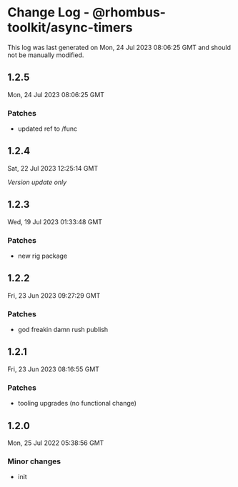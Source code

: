 # Change Log - @rhombus-toolkit/async-timers

This log was last generated on Mon, 24 Jul 2023 08:06:25 GMT and should not be manually modified.

## 1.2.5
Mon, 24 Jul 2023 08:06:25 GMT

### Patches

- updated ref to /func

## 1.2.4
Sat, 22 Jul 2023 12:25:14 GMT

_Version update only_

## 1.2.3
Wed, 19 Jul 2023 01:33:48 GMT

### Patches

- new rig package

## 1.2.2
Fri, 23 Jun 2023 09:27:29 GMT

### Patches

- god freakin damn rush publish

## 1.2.1
Fri, 23 Jun 2023 08:16:55 GMT

### Patches

- tooling upgrades (no functional change)

## 1.2.0
Mon, 25 Jul 2022 05:38:56 GMT

### Minor changes

- init

